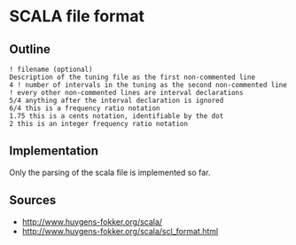 SCALA file format
=================

Outline
-------

    ! filename (optional)
    Description of the tuning file as the first non-commented line
    4 ! number of intervals in the tuning as the second non-commented line
    ! every other non-commented lines are interval declarations
    5/4 anything after the interval declaration is ignored
    6/4 this is a frequency ratio notation
    1.75 this is a cents notation, identifiable by the dot
    2 this is an integer frequency ratio notation

Implementation
--------------

Only the parsing of the scala file is implemented so far.

Sources
-------

 * http://www.huygens-fokker.org/scala/
 * http://www.huygens-fokker.org/scala/scl_format.html